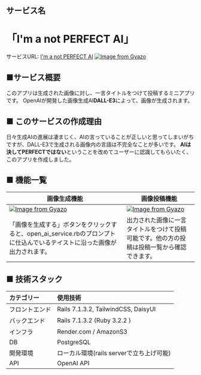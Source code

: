 ## サービス名
# 「I'm a not PERFECT AI」

サービスURL: [I'm a not PERFECT AI](https://kodomogokoro.onrender.com/)
[![Image from Gyazo](https://i.gyazo.com/c06d4b8a18df8c0e69c7b8b49391a6d7.png)](https://gyazo.com/c06d4b8a18df8c0e69c7b8b49391a6d7)

## ■サービス概要
このアプリは生成された画像に対し、一言タイトルをつけて投稿するミニアプリです。
OpenAIが開発した画像生成AI**DALL-E3**によって、画像が生成されます。

## ■ このサービスの作成理由
日々生成AIの進展は凄まじく、AIの言っていることが正しいと思ってしまいがちですが、DALL-E3で生成される画像内の言語は不完全なことが多いです。
**AIは決してPERFECTではない**ということを改めてユーザーに認識してもらいたく、このアプリを作成しました。

## ■ 機能一覧
| 画像生成機能 | 画像投稿機能 |
| ---- | ---- |
| [![Image from Gyazo](https://i.gyazo.com/d7c8dbc827044a3d2d326b20cb00e27e.gif)](https://gyazo.com/d7c8dbc827044a3d2d326b20cb00e27e) | [![Image from Gyazo](https://i.gyazo.com/8457581ce1b31449f8f80d96966d78d6.gif)](https://gyazo.com/8457581ce1b31449f8f80d96966d78d6) |
| 「画像を生成する」ボタンをクリックすると、open_ai_service.rbのプロンプトに仕込んでいるテイストに沿った画像が出力されます。 | 出力された画像に一言タイトルをつけて投稿可能です。他の方の投稿は投稿一覧から確認できます。|

## ■ 技術スタック
| カテゴリー | 使用技術 |
:----|:---- 
| フロントエンド | Rails 7.1.3.2, TailwindCSS, DaisyUI |
| バックエンド | Rails 7.1.3.2 (Ruby 3.2.2 )  |
| インフラ | Render.com / AmazonS3 |
| DB | PostgreSQL |
| 開発環境 | ローカル環境(rails serverで立ち上げ可能) |
| API | OpenAI API |
